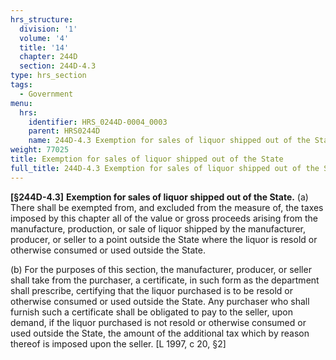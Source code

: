```yaml
---
hrs_structure:
  division: '1'
  volume: '4'
  title: '14'
  chapter: 244D
  section: 244D-4.3
type: hrs_section
tags:
  - Government
menu:
  hrs:
    identifier: HRS_0244D-0004_0003
    parent: HRS0244D
    name: 244D-4.3 Exemption for sales of liquor shipped out of the State
weight: 77025
title: Exemption for sales of liquor shipped out of the State
full_title: 244D-4.3 Exemption for sales of liquor shipped out of the State
---
```

**[§244D-4.3]** **Exemption for sales of liquor shipped out of the State.** (a) There shall be exempted from, and excluded from the measure of, the taxes imposed by this chapter all of the value or gross proceeds arising from the manufacture, production, or sale of liquor shipped by the manufacturer, producer, or seller to a point outside the State where the liquor is resold or otherwise consumed or used outside the State.

(b) For the purposes of this section, the manufacturer, producer, or seller shall take from the purchaser, a certificate, in such form as the department shall prescribe, certifying that the liquor purchased is to be resold or otherwise consumed or used outside the State. Any purchaser who shall furnish such a certificate shall be obligated to pay to the seller, upon demand, if the liquor purchased is not resold or otherwise consumed or used outside the State, the amount of the additional tax which by reason thereof is imposed upon the seller. [L 1997, c 20, §2]